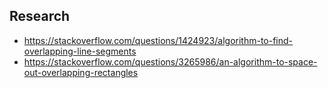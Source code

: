 ## Research

- https://stackoverflow.com/questions/1424923/algorithm-to-find-overlapping-line-segments
- https://stackoverflow.com/questions/3265986/an-algorithm-to-space-out-overlapping-rectangles
